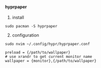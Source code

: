 #### hyprpaper
1. install
```shell
sudo pacman -S hyprpaper
```
2. configuration
```shell
sudo nvim ~/.config/hypr/hyprpaper.conf
```

``` contents
preload = {/path/to/wallpaper}
# use xrandr to get current monitor name
wallpaper = {monitor},{/path/to/wallpaper}
```